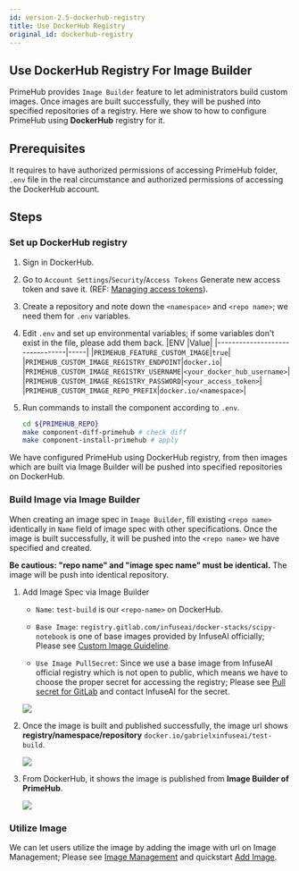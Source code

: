 ```yaml
---
id: version-2.5-dockerhub-registry
title: Use DockerHub Registry
original_id: dockerhub-registry
---
```


## Use DockerHub Registry For Image Builder

PrimeHub provides `Image Builder` feature to let administrators build custom images. Once images are built successfully, they will be pushed into specified repositories of a registry. Here we show to how to configure PrimeHub using **DockerHub** registry for it.

## Prerequisites

It requires to have authorized permissions of accessing PrimeHub folder, `.env` file in the real circumstance and authorized permissions of accessing the DockerHub account.

## Steps

### Set up DockerHub registry 

1. Sign in DockerHub.
    
2. Go to `Account Settings`/`Security`/`Access Tokens` Generate new access token and save it. (REF: [Managing access tokens](https://docs.docker.com/docker-hub/access-tokens/)).

3. Create a repository and note down the `<namespace>` and `<repo name>`; we need them for `.env` variables.

4. Edit `.env` and set up environmental variables; if some variables don't exist in the file, please add them back.
    |ENV                             |Value|
    |--------------------------------|-----|
    |`PRIMEHUB_FEATURE_CUSTOM_IMAGE`|`true`|
    |`PRIMEHUB_CUSTOM_IMAGE_REGISTRY_ENDPOINT`|`docker.io`|
    |`PRIMEHUB_CUSTOM_IMAGE_REGISTRY_USERNAME`|`<your_docker_hub_username>`|
    |`PRIMEHUB_CUSTOM_IMAGE_REGISTRY_PASSWORD`|`<your_access_token>`|
    |`PRIMEHUB_CUSTOM_IMAGE_REPO_PREFIX`|`docker.io/<namespace>`|

5. Run commands to install the component according to `.env`.

    ```bash
    cd ${PRIMEHUB_REPO}
    make component-diff-primehub # check diff
    make component-install-primehub # apply
    ```

We have configured PrimeHub using DockerHub registry, from then images which are built via Image Builder will be pushed into specified repositories on DockerHub.

### Build Image via Image Builder

When creating an image spec in `Image Builder`, fill existing `<repo name>` identically in `Name` field of image spec with other specifications. Once the image is built successfully, it will be pushed into the `<repo name>` we have specified and created.

**Be cautious: "repo name" and "image spec name" must be identical.** The image will be push into identical repository.

1. Add Image Spec via Image Builder

    + `Name`: `test-build` is our `<repo-name>` on DockerHub.
  
    + `Base Image`: `registry.gitlab.com/infuseai/docker-stacks/scipy-notebook` is one of base images provided by InfuseAI officially; Please see [Custom Image Guideline](../guide_manual/custom-image-guideline.md).

    + `Use Image PullSecret`: Since we use a base image from InfuseAI official registry which is not open to public, which means we have to choose the proper secret for accessing the registry; Please see [Pull secret for GitLab](../quickstart/secret-pull-image.md) and contact InfuseAI for the secret.

    ![](assets/dockerhub-image-builder.png)

2. Once the image is built and published successfully, the image url shows **registry/namespace/repository** `docker.io/gabrielxinfuseai/test-build`.

    ![](assets/dockerhub-job-image-build.png)

3. From DockerHub, it shows the image is published from **Image Builder of PrimeHub**.

    ![](assets/dockerhub-test-build.png)

### Utilize Image

We can let users utilize the image by adding the image with url on Image Management; Please see [Image Management](../guide_manual/admin-image) and quickstart [Add Image](add-image.md).
